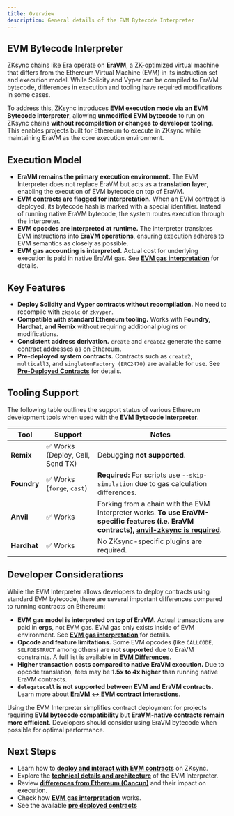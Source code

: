 ```yaml
---
title: Overview
description: General details of the EVM Bytecode Interpreter
---
```

## EVM Bytecode Interpreter

ZKsync chains like Era operate on **EraVM**, a ZK-optimized virtual machine that differs from the Ethereum Virtual Machine (EVM)
in its instruction set and execution model. While Solidity and Vyper can be compiled to EraVM bytecode, differences in
execution and tooling have required modifications in some cases.

To address this, ZKsync introduces **EVM execution mode via an EVM Bytecode Interpreter**, allowing **unmodified EVM bytecode** to run
on ZKsync chains **without recompilation or changes to developer tooling**. This enables projects built for Ethereum to execute in
ZKsync while maintaining EraVM as the core execution environment.

## Execution Model

- **EraVM remains the primary execution environment.** The EVM Interpreter does not replace EraVM but acts as a **translation layer**,
  enabling the execution of EVM bytecode on top of EraVM.
- **EVM contracts are flagged for interpretation.** When an EVM contract is deployed, its bytecode hash is marked with a special identifier.
  Instead of running native EraVM bytecode, the system routes execution through the interpreter.
- **EVM opcodes are interpreted at runtime.** The interpreter translates EVM instructions into **EraVM operations**, ensuring execution
  adheres to EVM semantics as closely as possible.
- **EVM gas accounting is interpreted.** Actual cost for underlying execution is paid in native EraVM gas.
  See **[EVM gas interpretation](./evm-gas-interpretation)** for details.

## Key Features

- **Deploy Solidity and Vyper contracts without recompilation.** No need to recompile with `zksolc` or `zkvyper`.
- **Compatible with standard Ethereum tooling.** Works with **Foundry, Hardhat, and Remix** without requiring additional plugins or modifications.
- **Consistent address derivation.** `create` and `create2` generate the same contract addresses as on Ethereum.
- **Pre-deployed system contracts.** Contracts such as `create2`, `multicall3`, and `singletonFactory (ERC2470)` are available
  for use. See **[Pre-Deployed Contracts](./pre-deployed-contracts)** for details.

## Tooling Support

The following table outlines the support status of various Ethereum development tools when used with the **EVM Bytecode Interpreter**.

| **Tool** | **Support** | **Notes** |
|----------|------------|-----------|
| **Remix** | ✅ Works (Deploy, Call, Send TX) | Debugging **not supported**. |
| **Foundry** | ✅ Works (`forge`, `cast`) | **Required:** For scripts use `--skip-simulation` due to gas calculation differences. |
| **Anvil** | ✅ Works | Forking from a chain with the EVM Interpreter works. **To use EraVM-specific features (i.e. EraVM contracts), [anvil-zksync is required](/zksync-network/tooling/local-setup/anvil-zksync-node)**. |
| **Hardhat** | ✅ Works | No ZKsync-specific plugins are required. |

## Developer Considerations

While the EVM Interpreter allows developers to deploy contracts using standard EVM bytecode, there are several important differences
compared to running contracts on Ethereum:

- **EVM gas model is interpreted on top of EraVM.** Actual transactions are paid in **ergs**, not EVM gas. EVM gas only exists inside of EVM environment.
  See **[EVM gas interpretation](./evm-gas-interpretation)** for details.
- **Opcode and feature limitations.** Some EVM opcodes (like `CALLCODE`, `SELFDESTRUCT` among others) are **not supported** due to
  EraVM constraints. A full list is available in **[EVM Differences](./evm-differences)**.
- **Higher transaction costs compared to native EraVM execution.** Due to opcode translation, fees may be **1.5x to 4x higher**
  than running native EraVM contracts.
- **`delegatecall` is not supported between EVM and EraVM contracts.** Learn more about **[EraVM ↔ EVM contract interactions](./era-evm-interactions)**.

Using the EVM Interpreter simplifies contract deployment for projects requiring **EVM bytecode compatibility**
but **EraVM-native contracts remain more efficient**.
Developers should consider using EraVM bytecode when possible for optimal performance.

## Next Steps

- Learn how to **[deploy and interact with EVM contracts](./deployment-execution)** on ZKsync.
- Explore the **[technical details and architecture](./technical-details)** of the EVM Interpreter.
- Review **[differences from Ethereum (Cancun)](./evm-differences)** and their impact on execution.
- Check how **[EVM gas interpretation](./evm-gas-interpretation)** works.
- See the available **[pre deployed contracts](./pre-deployed-contracts)**
